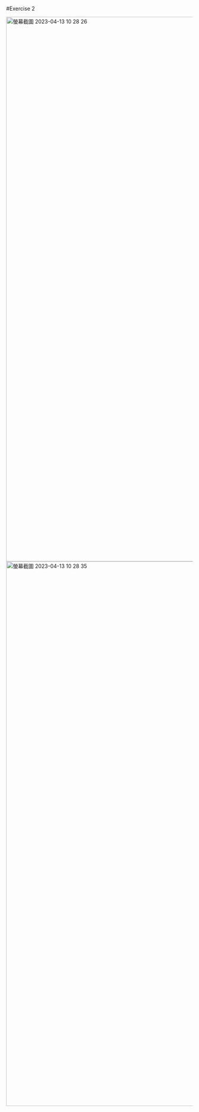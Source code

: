#Exercise 2
<br>
  
<img width="1470" alt="螢幕截圖 2023-04-13 10 28 26" src="https://user-images.githubusercontent.com/107023977/231632053-00126b34-a701-4615-b9fd-d8123a2578f5.png">

<br>

<img width="1470" alt="螢幕截圖 2023-04-13 10 28 35" src="https://user-images.githubusercontent.com/107023977/231632060-cb180876-2330-49a7-a9c1-bba1a0e8a536.png">
